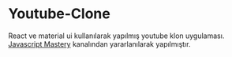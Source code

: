 # Youtube-Clone  
React ve material ui kullanılarak yapılmış youtube klon uygulaması.  
[Javascript Mastery](https://www.youtube.com/@javascriptmastery) kanalından yararlanılarak yapılmıştır.

